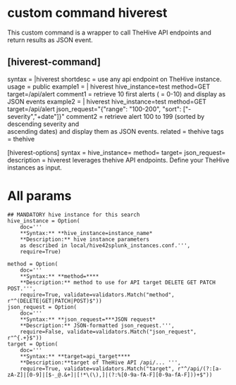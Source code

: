 # custom command hiverest

This custom command is a wrapper to call TheHive API endpoints and return results as JSON event.
## [hiverest-command]
syntax = |hiverest <hiverest-options> 
shortdesc = use any api endpoint on TheHive instance.
usage = public
example1 = | hiverest hive_instance=test method=GET target=/api/alert
comment1 = retrieve 10 first alerts ( = 0-10) and display as JSON events
example2 = | hiverest hive_instance=test method=GET target=/api/alert json_request="{\"range\": \"100-200\", \"sort\": [\"-severity\",\"+date\"]}"
comment2 = retrieve alert 100 to 199 (sorted by descending severity and \
  ascending dates) and display them as JSON events.
related = thehive
tags = thehive

[hiverest-options]
syntax = hive_instance=<string> method=<string> target=<string> json_request=<string>
description = hiverest leverages thehive API endpoints. Define your TheHive instances as input.


# All params
    ## MANDATORY hive instance for this search
    hive_instance = Option(
        doc='''
        **Syntax:** **hive_instance=instance_name*
        **Description:** hive instance parameters
        as described in local/hive42splunk_instances.conf.''',
        require=True)
    
    method = Option(
        doc='''
        **Syntax:** **method=****
        **Description:** method to use for API target DELETE GET PATCH POST.''',
        require=True, validate=validators.Match("method", r"^(DELETE|GET|PATCH|POST)$"))
    json_request = Option(
        doc='''
        **Syntax:** **json_request=***JSON request*
        **Description:** JSON-formatted json_request.''',
        require=False, validate=validators.Match("json_request", r"^{.+}$"))
    target = Option(
        doc='''
        **Syntax:** **target=api_target****
        **Description:**target of TheHive API /api/... ''',
        require=True, validate=validators.Match("target", r"^/api/(?:[a-zA-Z]|[0-9]|[$-_@.&+]|[!*\(\),]|(?:%[0-9a-fA-F][0-9a-fA-F]))+$"))